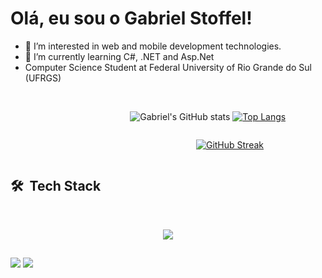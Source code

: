 # Olá, eu sou o Gabriel Stoffel!

- 👀 I’m interested in web and mobile development technologies.
- 🌱 I’m currently learning C#, .NET and Asp.Net
- Computer Science Student at Federal University of Rio Grande do Sul (UFRGS)
 <br>
 
 <div style="
    display: flex;
    justify-content: space-around;
    align-items: center;"><br>
 
 ![Gabriel's GitHub stats](https://github-readme-stats.vercel.app/api?username=gabstoffel&show_icons=true&theme=dracula)
 [![Top Langs](https://github-readme-stats.vercel.app/api/top-langs/?username=gabstoffel&count_private=true&layout=compact&theme=dracula)](https://github.com/gabstoffel/github-readme-stats)
 </div>
  <div style="
    display: flex;
    justify-content: space-around;
    align-items: center;"><br>
   
[![GitHub Streak](https://github-readme-streak-stats.herokuapp.com/?user=gabstoffel&theme=dracula)](https://git.io/streak-stats)

 </div>

<h2> 🛠 &nbsp;Tech Stack</h2>
 
 
<div style="display: inline_block"><br>
   <p align="center">
  <a href="https://skillicons.dev">
    <img src="https://skillicons.dev/icons?i=git,javascript,nodejs,cs,dotnet,postgres,mysql" />
  </a>
</p>
</div>

 
   ##

 <div>
   <a href = "mailto:gc.stoffel03@gmail.com"><img src="https://img.shields.io/badge/-Gmail-%23333?style=for-the-badge&logo=gmail&logoColor=white" target="_blank"></a>
  <a href="https://www.linkedin.com/in/gabriel-stoffel-481755231" target="_blank"><img src="https://img.shields.io/badge/-LinkedIn-%230077B5?style=for-the-badge&logo=linkedin&logoColor=white" target="_blank"></a>
 </div>


